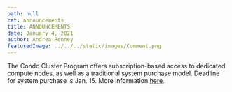 ```yaml
---
path: null
cat: announcements
title: ANNOUNCEMENTS
date: January 4, 2021
author: Andrea Renney
featuredImage: ../../../static/images/Comment.png
---
```


The Condo Cluster Program offers subscription-based access to dedicated compute nodes, as well as a traditional system purchase model. Deadline for system purchase is Jan. 15. More information [here](/user-information/ccp/program-information).  